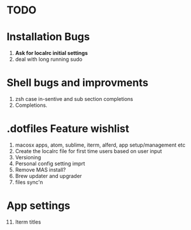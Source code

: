# TODO

# Installation Bugs

1. **Ask for localrc initial settings**
2. deal with long running sudo

# Shell bugs and improvments
1. zsh case in-sentive and sub section completions
2. Completions.

# .dotfiles Feature wishlist

1. macosx apps, atom, sublime, iterm, alferd, app setup/management etc
2. Create the localrc file for first time users based on user input
3. Versioning
4. Personal config setting imprt
5. Remove MAS install?
6. Brew updater and upgrader
7. files sync'n

# App settings
11. Iterm titles
